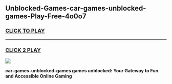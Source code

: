 
## Unblocked-Games-car-games-unblocked-games-Play-Free-4o0o7
<h3>
<a href="https://premium76.site?title=car-games-unblocked-games&ref=21A">CLICK TO PLAY</a></h3>
<hr>

<h3>
<a href="https://premium76.site?title=car-games-unblocked-games&ref=21A">CLICK 2 PLAY</a>
  
</h3>

<a href="https://premium76.site?title=car-games-unblocked-games&ref=21A"><img src="https://clearcache.store/games.png"></a>


**car-games-unblocked-games games unblocked: Your Gateway to Fun and Accessible Online Gaming**
